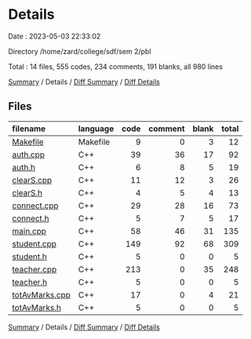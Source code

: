 # Details

Date : 2023-05-03 22:33:02

Directory /home/zard/college/sdf/sem 2/pbl

Total : 14 files,  555 codes, 234 comments, 191 blanks, all 980 lines

[Summary](results.md) / Details / [Diff Summary](diff.md) / [Diff Details](diff-details.md)

## Files
| filename | language | code | comment | blank | total |
| :--- | :--- | ---: | ---: | ---: | ---: |
| [Makefile](/Makefile) | Makefile | 9 | 0 | 3 | 12 |
| [auth.cpp](/auth.cpp) | C++ | 39 | 36 | 17 | 92 |
| [auth.h](/auth.h) | C++ | 6 | 8 | 5 | 19 |
| [clearS.cpp](/clearS.cpp) | C++ | 11 | 12 | 3 | 26 |
| [clearS.h](/clearS.h) | C++ | 4 | 5 | 4 | 13 |
| [connect.cpp](/connect.cpp) | C++ | 29 | 28 | 16 | 73 |
| [connect.h](/connect.h) | C++ | 5 | 7 | 5 | 17 |
| [main.cpp](/main.cpp) | C++ | 58 | 46 | 31 | 135 |
| [student.cpp](/student.cpp) | C++ | 149 | 92 | 68 | 309 |
| [student.h](/student.h) | C++ | 5 | 0 | 0 | 5 |
| [teacher.cpp](/teacher.cpp) | C++ | 213 | 0 | 35 | 248 |
| [teacher.h](/teacher.h) | C++ | 5 | 0 | 0 | 5 |
| [totAvMarks.cpp](/totAvMarks.cpp) | C++ | 17 | 0 | 4 | 21 |
| [totAvMarks.h](/totAvMarks.h) | C++ | 5 | 0 | 0 | 5 |

[Summary](results.md) / Details / [Diff Summary](diff.md) / [Diff Details](diff-details.md)